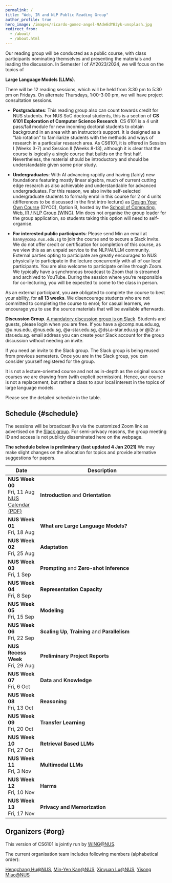 ```yaml
---
permalink: /
title: "Web, IR and NLP Public Reading Group"
author_profile: true
hero_image: /images/ricardo-gomez-angel-9AdeEdYB2yk-unsplash.jpg
redirect_from:
  - /about/
  - /about.html
---
```

Our reading group will be conducted as a public course, with class participants nominating themselves and presenting the materials and leading the discussion.  In Semester I of AY2023/2024, we will focus on the topics of 

**Large Language Models (LLMs)**.  

There will be 12 reading sessions, which will be held from 3:30 pm to 5:30 pm on Fridays. On alternate Thursdays, 1:00-3:00 pm, we will have project consultation sessions. 

* **Postgraduates**: This reading group also can count towards credit for NUS students.  For NUS SoC doctoral students, this is a section of **CS 6101 Exploration of Computer Science Research**. CS 6101 is a 4 unit pass/fail module for new incoming doctoral students to obtain background in an area with an instructor’s support. It is designed as a "lab rotation" to familiarize students with the methods and ways of research in a particular research area.  As CS6101, it is offered in Session I (Weeks 3-7) and Session II (Weeks 8-13), although it is clear that the course is logically a single course that builds on the first half. Nevertheless, the material should be introductory and should be understandable given some prior study.

* **Undergraduates**: With AI advancing rapidly and having (fairly) new foundations featuring mostly linear algebra, much of current cutting edge research as also achievable and understandable for advanced undergraduates.  For this reason, we also invite self-selected undergraduate students to formally enrol in this course for 2 or 4 units (differences to be discussed in the first intro lecture) as [Design Your Own Course](https://www.nus.edu.sg/registrar/academic-information-policies/undergraduate-students/design-your-own-course) (DYOC), Option B, hosted by the [School of Computing](http://www.comp.nus.edu.sg), [Web, IR / NLP Group (WING)](http://wing.comp.nus.edu.sg). Min does not organise the group leader for the group  application, so students taking this option will need to self-organise.

* **For interested public participants**: Please send Min an email at ```kanmy@comp.nus.edu.sg``` to join the course and to secure a Slack invite. We do not offer credit or certification for completion of this course, as we view this as an unpaid service to the NLP/AI/LLM community.  External parties opting to participate are greatly encouraged to NUS physically to participate in the lecture concurrently with all of our local participants. You are also welcome to participate online through Zoom. We typically have a synchronous broadcast to Zoom that is streamed and archived to YouTube.  During the session where you’re responsible for co-lecturing, you will be expected to come to the class in person.

As an external participant, you **are** obligated to complete the course to best your ability, for **all 13 weeks**. We disencourage students who are not committed to completing the course to enrol; for casual learners, we encourage you to use the source materials that will be available afterwards.

**Discussion Group**. <a href="http://cs6101.slack.com/">A mandatory discussion group is on Slack</a>. Students and guests, please login when you are free. If you have a @comp.nus.edu.sg, @u.nus.edu, @nus.edu.sg, @a-star.edu.sg, @dsi.a-star.edu.sg or @i2r.a-star.edu.sg. email address you can create your Slack account for the group discussion without needing an invite.

If you need an invite to the Slack group.  The Slack group is being reused from previous semesters.  Once you are in the Slack group, you can consider yourself registered for the group.

It is not a lecture-oriented course and not as in-depth as the original source courses we are drawing from (with explicit permission).  Hence, our course is not a replacement, but rather a class to spur local interest in the topics of large language models.

Please see the detailed schedule in the table.

## Schedule  {#schedule}

The sessions will be broadcast live via the customized Zoom link as advertised on the [Slack group](http://cs6101.slack.com).  For semi-privacy reasons, the group meeting ID and access is not publicly disseminated here on the webpage.

**The schedule below is preliminary (last updated 4 Jan 2021)** We may make slight changes on the allocation for topics and provide alternative suggestions for papers.

<table class="table table-striped">
<thead class="thead-inverse"><tr><th>Date</th><th width="80%">Description</th></tr></thead>
<tbody>
<!-- Support Staff ********************************** 
  Use this first row as an exemplar.  You can get the Youtube offsets for each segment by using the share button and checking the "start at" checkbox and then pasting it.  The t parameter is the number of second from the start of the video.
 ************************************************** -->
<tr>
<!--
  <td><b>NUS Week XX</b><br />Fri, 22 Jan<br />
    <a href="http://nus.edu.sg/registrar/docs/info/calendar/ay2020-2021.pdf">NUS Calendar (PDF)</a>
  </td>
  <td>
    <p>
      <strong>Topics on Conversational Systems I</strong><br/>
      <iframe width="560" height="315" src="https://www.youtube.com/embed/Cw2hNnDcigc" frameborder="0" allow="autoplay; encrypted-media" allowfullscreen></iframe>
    </p>
  <a href="https://wing-nus.github.io/cs6101/paper-ConvSys">Reading List for Surveys and Research Papers</a>
  <p>
    Lecturers: Min-Yen Kan, Yisong Miao, Lin Xu, Yuxi Xie<br/>
    Support Staff: whole class
</p>
  <p>
    [&nbsp;<a href="https://docs.google.com/presentation/d/1e1JLxKbK6aGY0G5CirkLtqMhShApl-Pz4shw4YAT_TU/edit">Lecture Slides</a>&nbsp;]
    [&nbsp;<a href="https://docs.google.com/document/d/1hGuSyHxZEXO4SK64_TIeIZPPlFoGUe-2_0lh9WUPo34/edit">Scribe Notes</a>&nbsp;]
    <br/></p> 
<P>Descriptions:
<ul>
  <li>[&nbsp;<a href="https://www.youtube.com/watch?v=Cw2hNnDcigc&t=0s">00:00</a>&nbsp;] Start - CS6101 / DYC1401 administration, presented by Min-Yen Kan </li>
  <li>[&nbsp;<a href="https://www.youtube.com/watch?v=Cw2hNnDcigc&t=2160s">36:00</a>&nbsp;] Overview of Dialogue Systems, presented by Yisong Miao </li>
  <li>[&nbsp;<a href="https://www.youtube.com/watch?v=Cw2hNnDcigc&t=2711s">45:11</a>&nbsp;] Qin et al. (2020) "DCR-Net: A Deep Co-Interactive Relation Network for Joint Dialog Act
Recognition and Sentiment Classification". [&nbsp;<a href = "http://ir.hit.edu.cn/~car/papers/AAAI2020-Qin-dcrnet.pdf">PDF</a>&nbsp;] In AAAI'2020, presented by Min-Yen Kan </li>
  <li>[&nbsp;<a href="https://www.youtube.com/watch?v=Cw2hNnDcigc&t=5205s">1:26:45</a>&nbsp;] Rishabh Joshi, Vidhisha Balachandran, Shikhar Vashishth, Alan Black, Yulia Tsvetkov. "DialoGraph: Incorporating Interpretable Strategy-Graph Networks into Negotiation Dialogues" [&nbsp;<a href = "https://openreview.net/pdf?id=kDnal_bbb-E">PDF@OpenReview</a>&nbsp;], Accepted@ICLR '21, presented by Lin Xu </li>
  <li>[&nbsp;<a href="https://www.youtube.com/watch?v=Cw2hNnDcigc&t=7680s">2:08:00</a>&nbsp;] Li et al. (2020) "Don’t Say That! Making Inconsistent Dialogue Unlikely with Unlikelihood Training". [&nbsp;<a href = " https://www.aclweb.org/anthology/2020.acl-main.428/">PDF</a>&nbsp;] In ACL'2020, presented by Yuxi Xie </li> 
 </ul>
    </p>
  </td>
  -->
    <td><b>NUS Week 00</b><br />Fri, 11 Aug<br />
      <a href="http://nus.edu.sg/registrar/docs/info/calendar/ay2023-2024.pdf">NUS Calendar (PDF)</a>
    </td>
    <td>
      <p>
      <strong>Introduction</strong> and <strong>Orientation</strong><br/>
  <!--  <iframe width="560" height="315" src="https://www.youtube.com/embed/Cw2hNnDcigc" frameborder="0" allow="autoplay; encrypted-media" allowfullscreen></iframe> -->
      </p>
        <!--
          <p>
            Lecturers: Listing of Lecturers<br/>
            Support Staff: Listing of Support Staff
          </p>
          <p>
            [&nbsp;<a href="http://example.com">Lecture Slides</a>&nbsp;]
            [&nbsp;<a href="http://example.com">Scribe Notes</a>&nbsp;]
            <br/>
          </p> 
          <P>Descriptions:
            <ul>
              <li> Paper 1
            </ul>
          </p>
        -->
    </td>
  </tr>
  <tr>
    <td><b>NUS Week 01</b><br />Fri, 18 Aug<br />
    </td>
    <td>
      <p>
      <strong>What are Large Language Models?</strong><br/>
    </td>
  </tr><tr>
    <td><b>NUS Week 02</b><br />Fri, 25 Aug<br />
    </td>
    <td>
      <p>
      <strong>Adaptation</strong><br/>
    </td>
  </tr>
  <tr>
    <td><b>NUS Week 03</b><br />Fri, 1 Sep<br />
    </td>
    <td>
      <p>
      <strong>Prompting</strong> and <strong>Zero-shot Inference</strong><br/>
    </td>
  </tr>
  <tr>
    <td><b>NUS Week 04</b><br />Fri, 8 Sep<br />
    </td>
    <td>
      <p>
      <strong>Representation Capacity</strong><br/>
    </td>
  </tr>
  <tr>
    <td><b>NUS Week 05</b><br />Fri, 15 Sep<br />
    </td>
    <td>
      <p>
      <strong>Modeling</strong><br/>
    </td>
  </tr>
  <tr>
    <td><b>NUS Week 06</b><br />Fri, 22 Sep<br />
    </td>
    <td>
      <p>
      <strong>Scaling Up</strong>, <strong>Training</strong> and <strong>Parallelism</strong><br/>
    </td>
  </tr>
  <tr>
    <td><b>NUS Recess Week </b><br />Fri, 29 Aug<br />
    </td>
    <td>
      <p>
      <strong>Preliminary Project Reports</strong><br/>
    </td>
  </tr>
  <tr>
    <td><b>NUS Week 07</b><br />Fri, 6 Oct<br />
    </td>
    <td>
      <p>
      <strong>Data</strong> and <strong>Knowledge</strong><br/>
    </td>
  </tr>
  <tr>
    <td><b>NUS Week 08</b><br />Fri, 13 Oct<br />
    </td>
    <td>
      <p>
      <strong>Reasoning</strong><br/>
    </td>
  </tr>
  <tr>
    <td><b>NUS Week 09</b><br />Fri, 20 Oct<br />
    </td>
    <td>
      <p>
      <strong>Transfer Learning</strong><br/>
    </td>
  </tr>
  <tr>
    <td><b>NUS Week 10</b><br />Fri, 27 Oct<br />
    </td>
    <td>
      <p>
      <strong>Retrieval Based LLMs</strong><br/>
    </td>
  </tr>
  <tr>
    <td><b>NUS Week 11</b><br />Fri, 3 Nov<br />
    </td>
    <td>
      <p>
      <strong>Multimodal LLMs</strong><br/>
    </td>
  </tr>
  <tr>
    <td><b>NUS Week 12</b><br />Fri, 10 Nov<br />
    </td>
    <td>
      <p>
      <strong>Harms</strong><br/>
    </td>
  </tr>
  <tr>
    <td><b>NUS Week 13</b><br />Fri, 17 Nov<br />
    </td>
    <td>
      <p>
      <strong>Privacy and Memorization</strong><br/>
    </td>
  </tr>
</tbody></table>

## Organizers {#org}

This version of CS6101 is jointly run by [WING@NUS](http://wing.comp.nus.edu.sg/).

The current organisation team includes following members (alphabetical order):

[Hengchang Hu@NUS](http://holdenhu.cn/), 
[Min-Yen Kan@NUS](https://www.comp.nus.edu.sg/~kanmy/), 
[Xinyuan Lu@NUS](https://www.linkedin.com/in/xinyuan-lu-34762585/?originalSubdomain=sg), 
[Yisong Miao@NUS](https://yisong.me/)

